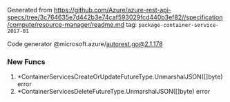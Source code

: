 Generated from https://github.com/Azure/azure-rest-api-specs/tree/3c764635e7d442b3e74caf593029fcd440b3ef82//specification/compute/resource-manager/readme.md tag: `package-container-service-2017-01`

Code generator @microsoft.azure/autorest.go@2.1.178


### New Funcs

1. *ContainerServicesCreateOrUpdateFutureType.UnmarshalJSON([]byte) error
1. *ContainerServicesDeleteFutureType.UnmarshalJSON([]byte) error
